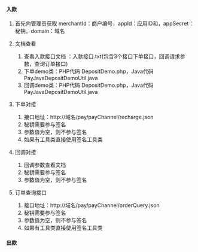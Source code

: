 #### 入款
1.  首先向管理员获取 merchantId：商户编号，appId：应用ID和，appSecret：秘钥，domain：域名

2.  文档查看
    1.  查看入款接口文档 ：入款接口.txt(包含3个接口下单接口，回调请求参数，查询订单接口)
    2.  下单demo类：PHP代码 DepositDemo.php，Java代码 PayJavaDepositDemoUtil.java
    3.  回调demo类：PHP代码 DepositDemo.php，Java代码 PayJavaDepositDemoUtil.java

3.  下单对接 
    1.  接口地址：http://域名/pay/payChannel/recharge.json
    2.  秘钥需要参与签名
    3.  参数值为空，则不参与签名
    999.    如果有工具类直接使用签名工具类

4.  回调对接
    1.  回调参数查看文档
    2.  秘钥需要参与签名
    3.  参数值为空，则不参与签名
      
5.  订单查询接口
    1.  接口地址：http://域名/pay/payChannel/orderQuery.json
    2.  秘钥需要参与签名
    3.  参数值为空，则不参与签名
    999.    如果有工具类直接使用签名工具类

#### 出款
